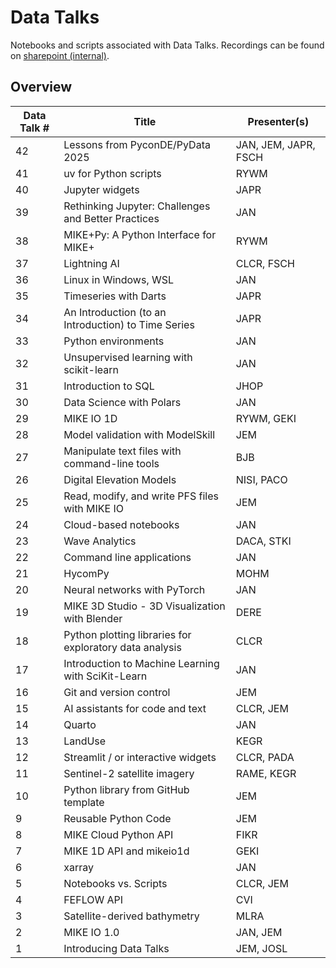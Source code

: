 # Data Talks
Notebooks and scripts associated with Data Talks. Recordings can be found on [sharepoint (internal)](https://dhigroup.sharepoint.com/sites/TechnologyandInnovation/SitePages/Datatalks.aspx).

## Overview

| Data Talk # | Title                                                            | Presenter(s)         |
|-------------|------------------------------------------------------------------|----------------------|
| 42          | Lessons from PyconDE/PyData 2025                                 | JAN, JEM, JAPR, FSCH |
| 41          | uv for Python scripts                                            | RYWM                 |
| 40          | Jupyter widgets                                                  | JAPR                 |
| 39          | Rethinking Jupyter: Challenges and Better Practices              | JAN                  |
| 38          | MIKE+Py: A Python Interface for MIKE+                            | RYWM                 |
| 37          | Lightning AI                                                     | CLCR, FSCH           |
| 36          | Linux in Windows, WSL                                            | JAN                  |
| 35          | Timeseries with Darts                                            | JAPR                 |
| 34          | An Introduction (to an Introduction) to Time Series              | JAPR                 |
| 33          | Python environments                                              | JAN                  |
| 32          | Unsupervised learning with scikit-learn                          | JAN                  |
| 31          | Introduction to SQL                                              | JHOP                 |
| 30          | Data Science with Polars                                         | JAN                  |
| 29          | MIKE IO 1D                                                       | RYWM, GEKI           |
| 28          | Model validation with ModelSkill                                 | JEM                  |
| 27          | Manipulate text files with command-line tools                    | BJB                  |
| 26          | Digital Elevation Models                                         | NISI, PACO           |
| 25          | Read, modify, and write PFS files with MIKE IO                   | JEM                  |
| 24          | Cloud-based notebooks                                            | JAN                  |
| 23          | Wave Analytics                                                   | DACA, STKI           |
| 22          | Command line applications                                        | JAN                  |
| 21          | HycomPy                                                          | MOHM                 |
| 20          | Neural networks with PyTorch                                     | JAN                  |
| 19          | MIKE 3D Studio - 3D Visualization with Blender                   | DERE                 |
| 18          | Python plotting libraries for exploratory data analysis          | CLCR                 |
| 17          | Introduction to Machine Learning with SciKit-Learn               | JAN                  |
| 16          | Git and version control                                          | JEM                  |
| 15          | AI assistants for code and text                                  | CLCR, JEM            |
| 14          | Quarto                                                           | JAN                  |
| 13          | LandUse                                                          | KEGR                 |
| 12          | Streamlit / or interactive widgets                               | CLCR, PADA           |
| 11          | Sentinel-2 satellite imagery                                     | RAME, KEGR           |
| 10          | Python library from GitHub template                              | JEM                  |
| 9           | Reusable Python Code                                             | JEM                  |
| 8           | MIKE Cloud Python API                                            | FIKR                 |
| 7           | MIKE 1D API and mikeio1d                                         | GEKI                 |
| 6           | xarray                                                           | JAN                  |
| 5           | Notebooks vs. Scripts                                            | CLCR, JEM            |
| 4           | FEFLOW API                                                       | CVI                  |
| 3           | Satellite-derived bathymetry                                     | MLRA                 |
| 2           | MIKE IO 1.0                                                      | JAN, JEM             |
| 1           | Introducing Data Talks                                           | JEM, JOSL            |
